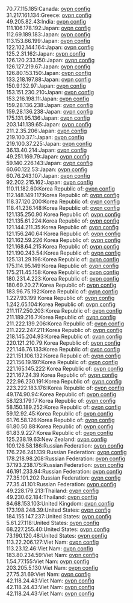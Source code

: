 70.77.115.185:Canada: [ovpn config](vpn/70_77_115_185.ovpn)  
31.217.161.134:Greece: [ovpn config](vpn/31_217_161_134.ovpn)  
49.205.82.43:India: [ovpn config](vpn/49_205_82_43.ovpn)  
111.106.178.192:Japan: [ovpn config](vpn/111_106_178_192.ovpn)  
112.69.189.183:Japan: [ovpn config](vpn/112_69_189_183.ovpn)  
113.153.66.199:Japan: [ovpn config](vpn/113_153_66_199.ovpn)  
122.102.144.164:Japan: [ovpn config](vpn/122_102_144_164.ovpn)  
125.2.31.162:Japan: [ovpn config](vpn/125_2_31_162.ovpn)  
126.120.233.150:Japan: [ovpn config](vpn/126_120_233_150.ovpn)  
126.127.219.67:Japan: [ovpn config](vpn/126_127_219_67.ovpn)  
126.80.153.150:Japan: [ovpn config](vpn/126_80_153_150.ovpn)  
133.218.197.88:Japan: [ovpn config](vpn/133_218_197_88.ovpn)  
150.9.132.97:Japan: [ovpn config](vpn/150_9_132_97.ovpn)  
153.151.230.210:Japan: [ovpn config](vpn/153_151_230_210.ovpn)  
153.216.198.11:Japan: [ovpn config](vpn/153_216_198_11.ovpn)  
159.28.136.238:Japan: [ovpn config](vpn/159_28_136_238.ovpn)  
159.28.136.238:Japan: [ovpn config](vpn/159_28_136_238.ovpn)  
175.131.95.136:Japan: [ovpn config](vpn/175_131_95_136.ovpn)  
203.141.139.65:Japan: [ovpn config](vpn/203_141_139_65.ovpn)  
211.2.35.206:Japan: [ovpn config](vpn/211_2_35_206.ovpn)  
219.100.37.1:Japan: [ovpn config](vpn/219_100_37_1.ovpn)  
219.100.37.225:Japan: [ovpn config](vpn/219_100_37_225.ovpn)  
36.13.40.214:Japan: [ovpn config](vpn/36_13_40_214.ovpn)  
49.251.169.79:Japan: [ovpn config](vpn/49_251_169_79.ovpn)  
59.140.226.143:Japan: [ovpn config](vpn/59_140_226_143.ovpn)  
60.60.122.53:Japan: [ovpn config](vpn/60_60_122_53.ovpn)  
60.76.243.107:Japan: [ovpn config](vpn/60_76_243_107.ovpn)  
92.202.215.162:Japan: [ovpn config](vpn/92_202_215_162.ovpn)  
110.11.182.60:Korea Republic of: [ovpn config](vpn/110_11_182_60.ovpn)  
112.148.149.117:Korea Republic of: [ovpn config](vpn/112_148_149_117.ovpn)  
118.37.120.200:Korea Republic of: [ovpn config](vpn/118_37_120_200.ovpn)  
118.41.236.148:Korea Republic of: [ovpn config](vpn/118_41_236_148.ovpn)  
121.135.250.90:Korea Republic of: [ovpn config](vpn/121_135_250_90.ovpn)  
121.135.61.224:Korea Republic of: [ovpn config](vpn/121_135_61_224.ovpn)  
121.144.211.35:Korea Republic of: [ovpn config](vpn/121_144_211_35.ovpn)  
121.156.240.64:Korea Republic of: [ovpn config](vpn/121_156_240_64.ovpn)  
121.162.59.226:Korea Republic of: [ovpn config](vpn/121_162_59_226.ovpn)  
121.168.64.215:Korea Republic of: [ovpn config](vpn/121_168_64_215.ovpn)  
121.190.243.54:Korea Republic of: [ovpn config](vpn/121_190_243_54.ovpn)  
125.131.29.196:Korea Republic of: [ovpn config](vpn/125_131_29_196.ovpn)  
175.114.95.149:Korea Republic of: [ovpn config](vpn/175_114_95_149.ovpn)  
175.211.45.158:Korea Republic of: [ovpn config](vpn/175_211_45_158.ovpn)  
180.231.4.223:Korea Republic of: [ovpn config](vpn/180_231_4_223.ovpn)  
180.69.20.27:Korea Republic of: [ovpn config](vpn/180_69_20_27.ovpn)  
183.96.75.192:Korea Republic of: [ovpn config](vpn/183_96_75_192.ovpn)  
1.227.93.199:Korea Republic of: [ovpn config](vpn/1_227_93_199.ovpn)  
1.242.65.104:Korea Republic of: [ovpn config](vpn/1_242_65_104.ovpn)  
211.117.250.203:Korea Republic of: [ovpn config](vpn/211_117_250_203.ovpn)  
211.189.216.7:Korea Republic of: [ovpn config](vpn/211_189_216_7.ovpn)  
211.222.139.206:Korea Republic of: [ovpn config](vpn/211_222_139_206.ovpn)  
211.222.247.211:Korea Republic of: [ovpn config](vpn/211_222_247_211.ovpn)  
218.145.204.93:Korea Republic of: [ovpn config](vpn/218_145_204_93.ovpn)  
220.121.210.79:Korea Republic of: [ovpn config](vpn/220_121_210_79.ovpn)  
221.146.76.133:Korea Republic of: [ovpn config](vpn/221_146_76_133.ovpn)  
221.151.106.132:Korea Republic of: [ovpn config](vpn/221_151_106_132.ovpn)  
221.156.19.197:Korea Republic of: [ovpn config](vpn/221_156_19_197.ovpn)  
221.165.145.222:Korea Republic of: [ovpn config](vpn/221_165_145_222.ovpn)  
221.167.24.39:Korea Republic of: [ovpn config](vpn/221_167_24_39.ovpn)  
222.96.230.191:Korea Republic of: [ovpn config](vpn/222_96_230_191.ovpn)  
223.222.183.176:Korea Republic of: [ovpn config](vpn/223_222_183_176.ovpn)  
49.174.90.94:Korea Republic of: [ovpn config](vpn/49_174_90_94.ovpn)  
58.123.179.17:Korea Republic of: [ovpn config](vpn/58_123_179_17.ovpn)  
58.150.189.252:Korea Republic of: [ovpn config](vpn/58_150_189_252.ovpn)  
59.12.92.45:Korea Republic of: [ovpn config](vpn/59_12_92_45.ovpn)  
61.76.58.126:Korea Republic of: [ovpn config](vpn/61_76_58_126.ovpn)  
61.80.50.88:Korea Republic of: [ovpn config](vpn/61_80_50_88.ovpn)  
61.83.9.227:Korea Republic of: [ovpn config](vpn/61_83_9_227.ovpn)  
125.238.19.63:New Zealand: [ovpn config](vpn/125_238_19_63.ovpn)  
109.126.58.186:Russian Federation: [ovpn config](vpn/109_126_58_186.ovpn)  
176.226.241.139:Russian Federation: [ovpn config](vpn/176_226_241_139.ovpn)  
178.218.98.208:Russian Federation: [ovpn config](vpn/178_218_98_208.ovpn)  
37.193.238.175:Russian Federation: [ovpn config](vpn/37_193_238_175.ovpn)  
46.191.233.94:Russian Federation: [ovpn config](vpn/46_191_233_94.ovpn)  
77.35.101.202:Russian Federation: [ovpn config](vpn/77_35_101_202.ovpn)  
77.35.41.101:Russian Federation: [ovpn config](vpn/77_35_41_101.ovpn)  
49.228.179.213:Thailand: [ovpn config](vpn/49_228_179_213.ovpn)  
49.230.62.184:Thailand: [ovpn config](vpn/49_230_62_184.ovpn)  
84.68.153.103:United Kingdom: [ovpn config](vpn/84_68_153_103.ovpn)  
173.198.248.39:United States: [ovpn config](vpn/173_198_248_39.ovpn)  
184.155.147.237:United States: [ovpn config](vpn/184_155_147_237.ovpn)  
5.61.27.118:United States: [ovpn config](vpn/5_61_27_118.ovpn)  
68.227.255.40:United States: [ovpn config](vpn/68_227_255_40.ovpn)  
73.190.120.48:United States: [ovpn config](vpn/73_190_120_48.ovpn)  
113.22.206.127:Viet Nam: [ovpn config](vpn/113_22_206_127.ovpn)  
113.23.12.46:Viet Nam: [ovpn config](vpn/113_23_12_46.ovpn)  
183.80.234.59:Viet Nam: [ovpn config](vpn/183_80_234_59.ovpn)  
1.54.77.155:Viet Nam: [ovpn config](vpn/1_54_77_155.ovpn)  
203.205.5.130:Viet Nam: [ovpn config](vpn/203_205_5_130.ovpn)  
27.75.31.69:Viet Nam: [ovpn config](vpn/27_75_31_69.ovpn)  
42.118.24.43:Viet Nam: [ovpn config](vpn/42_118_24_43.ovpn)  
42.118.24.43:Viet Nam: [ovpn config](vpn/42_118_24_43.ovpn)  
42.118.24.43:Viet Nam: [ovpn config](vpn/42_118_24_43.ovpn)  

